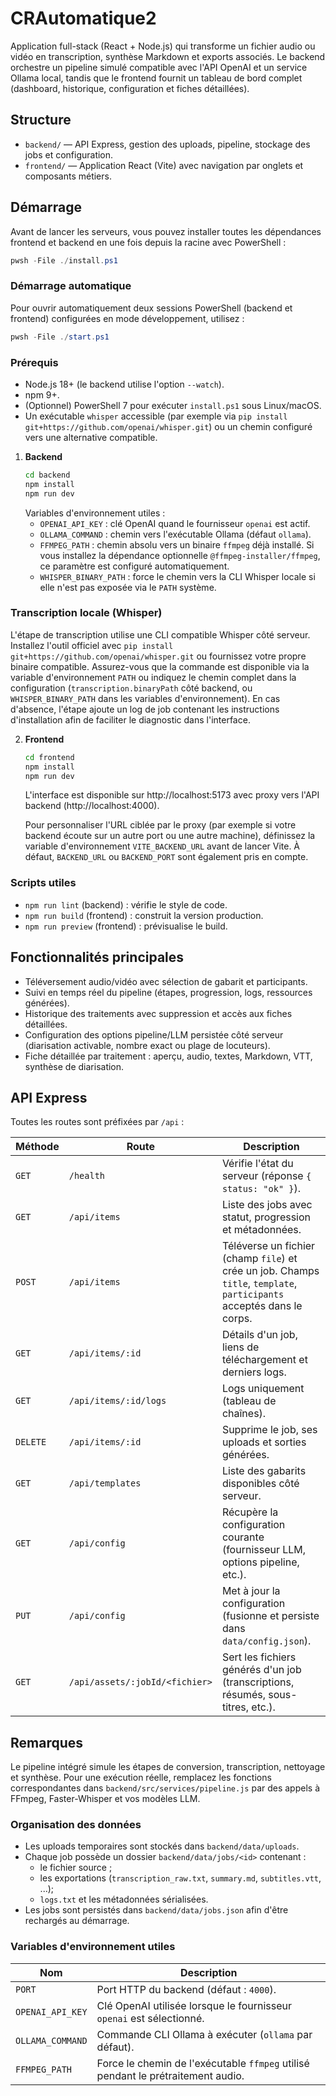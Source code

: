 # CRAutomatique2

Application full-stack (React + Node.js) qui transforme un fichier audio ou vidéo en transcription, synthèse Markdown et exports associés. Le backend orchestre un pipeline simulé compatible avec l'API OpenAI et un service Ollama local, tandis que le frontend fournit un tableau de bord complet (dashboard, historique, configuration et fiches détaillées).

## Structure

- `backend/` — API Express, gestion des uploads, pipeline, stockage des jobs et configuration.
- `frontend/` — Application React (Vite) avec navigation par onglets et composants métiers.

## Démarrage

Avant de lancer les serveurs, vous pouvez installer toutes les dépendances frontend et backend en une fois depuis la racine
avec PowerShell :

```powershell
pwsh -File ./install.ps1

```

### Démarrage automatique

Pour ouvrir automatiquement deux sessions PowerShell (backend et frontend) configurées en mode développement, utilisez :

```powershell
pwsh -File ./start.ps1

```

### Prérequis

- Node.js 18+ (le backend utilise l'option `--watch`).
- npm 9+.
- (Optionnel) PowerShell 7 pour exécuter `install.ps1` sous Linux/macOS.
- Un exécutable `whisper` accessible (par exemple via `pip install git+https://github.com/openai/whisper.git`) ou un chemin
  configuré vers une alternative compatible.

1. **Backend**
   ```bash
   cd backend
   npm install
   npm run dev
   ```
   Variables d'environnement utiles :
   - `OPENAI_API_KEY` : clé OpenAI quand le fournisseur `openai` est actif.
   - `OLLAMA_COMMAND` : chemin vers l'exécutable Ollama (défaut `ollama`).
   - `FFMPEG_PATH` : chemin absolu vers un binaire `ffmpeg` déjà installé. Si vous installez la dépendance optionnelle
     `@ffmpeg-installer/ffmpeg`, ce paramètre est configuré automatiquement.
   - `WHISPER_BINARY_PATH` : force le chemin vers la CLI Whisper locale si elle n'est pas exposée via le `PATH` système.

### Transcription locale (Whisper)

L'étape de transcription utilise une CLI compatible Whisper côté serveur. Installez l'outil officiel avec `pip install git+https://github.com/openai/whisper.git`
ou fournissez votre propre binaire compatible. Assurez-vous que la commande est disponible via la variable d'environnement `PATH` ou
indiquez le chemin complet dans la configuration (`transcription.binaryPath` côté backend, ou `WHISPER_BINARY_PATH` dans les variables d'environnement).
En cas d'absence, l'étape ajoute un log de job contenant les instructions d'installation afin de faciliter le diagnostic dans l'interface.

2. **Frontend**
   ```bash
   cd frontend
   npm install
   npm run dev
   ```
   L'interface est disponible sur http://localhost:5173 avec proxy vers l'API backend (http://localhost:4000).

   Pour personnaliser l'URL ciblée par le proxy (par exemple si votre backend écoute sur un autre port ou une autre machine),
   définissez la variable d'environnement `VITE_BACKEND_URL` avant de lancer Vite. À défaut, `BACKEND_URL` ou `BACKEND_PORT`
   sont également pris en compte.

### Scripts utiles

- `npm run lint` (backend) : vérifie le style de code.
- `npm run build` (frontend) : construit la version production.
- `npm run preview` (frontend) : prévisualise le build.

## Fonctionnalités principales

- Téléversement audio/vidéo avec sélection de gabarit et participants.
- Suivi en temps réel du pipeline (étapes, progression, logs, ressources générées).
- Historique des traitements avec suppression et accès aux fiches détaillées.
- Configuration des options pipeline/LLM persistée côté serveur (diarisation activable, nombre exact ou plage de locuteurs).
- Fiche détaillée par traitement : aperçu, audio, textes, Markdown, VTT, synthèse de diarisation.

## API Express

Toutes les routes sont préfixées par `/api` :

| Méthode | Route | Description |
| --- | --- | --- |
| `GET` | `/health` | Vérifie l'état du serveur (réponse `{ status: "ok" }`). |
| `GET` | `/api/items` | Liste des jobs avec statut, progression et métadonnées. |
| `POST` | `/api/items` | Téléverse un fichier (champ `file`) et crée un job. Champs `title`, `template`, `participants` acceptés dans le corps. |
| `GET` | `/api/items/:id` | Détails d'un job, liens de téléchargement et derniers logs. |
| `GET` | `/api/items/:id/logs` | Logs uniquement (tableau de chaînes). |
| `DELETE` | `/api/items/:id` | Supprime le job, ses uploads et sorties générées. |
| `GET` | `/api/templates` | Liste des gabarits disponibles côté serveur. |
| `GET` | `/api/config` | Récupère la configuration courante (fournisseur LLM, options pipeline, etc.). |
| `PUT` | `/api/config` | Met à jour la configuration (fusionne et persiste dans `data/config.json`). |
| `GET` | `/api/assets/:jobId/<fichier>` | Sert les fichiers générés d'un job (transcriptions, résumés, sous-titres, etc.). |

## Remarques

Le pipeline intégré simule les étapes de conversion, transcription, nettoyage et synthèse. Pour une exécution réelle, remplacez les fonctions correspondantes dans `backend/src/services/pipeline.js` par des appels à FFmpeg, Faster-Whisper et vos modèles LLM.

### Organisation des données

- Les uploads temporaires sont stockés dans `backend/data/uploads`.
- Chaque job possède un dossier `backend/data/jobs/<id>` contenant :
  - le fichier source ;
  - les exportations (`transcription_raw.txt`, `summary.md`, `subtitles.vtt`, ...);
  - `logs.txt` et les métadonnées sérialisées.
- Les jobs sont persistés dans `backend/data/jobs.json` afin d'être rechargés au démarrage.

### Variables d'environnement utiles

| Nom | Description |
| --- | --- |
| `PORT` | Port HTTP du backend (défaut : `4000`). |
| `OPENAI_API_KEY` | Clé OpenAI utilisée lorsque le fournisseur `openai` est sélectionné. |
| `OLLAMA_COMMAND` | Commande CLI Ollama à exécuter (`ollama` par défaut). |
| `FFMPEG_PATH` | Force le chemin de l'exécutable `ffmpeg` utilisé pendant le prétraitement audio. |
